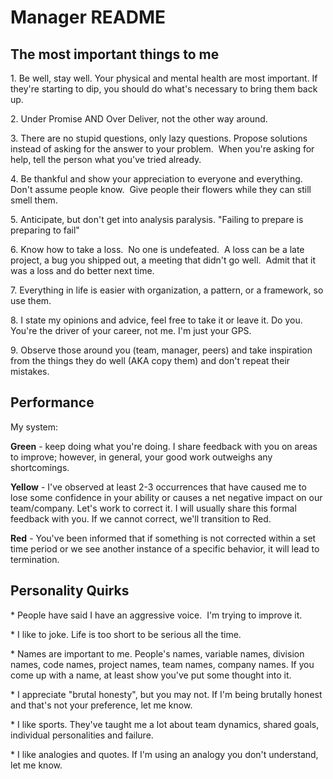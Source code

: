 <h1>Manager README</h1>

<h2>The most important things to me</h2>
<p>1. Be well, stay well.  Your physical and mental health are most important.  If they're starting to dip, you should do what's necessary to bring them back up.</p>
<p>2. Under Promise AND Over Deliver, not the other way around.<br></p>
<p>3. There are no stupid questions, only lazy questions.  Propose solutions instead of asking for the answer to your problem.&nbsp; When you're asking for help, tell the person what you've tried already.<br></p>
<p>4. Be thankful and show your appreciation to everyone and everything.&nbsp; Don't assume people know.&nbsp;&nbsp;Give people their flowers while they can still smell them.</p>
<p>5. Anticipate, but don't get into analysis paralysis.  "Failing to prepare is preparing to fail"<br></p>
<p>6. Know how to take a loss.&nbsp; No one is undefeated.&nbsp; A loss can be a late project, a bug you shipped out, a meeting that didn't go well.&nbsp; Admit that it was a loss and do better next time.</p>
<p>7. Everything in life is easier with organization, a pattern, or a framework, so use them.<br></p>
<p>8. I state my opinions and advice, feel free to&nbsp;take it or leave it.  Do you.  You're the driver of your career, not me.  I'm just your GPS.</p>
<p>9. Observe those around you (team, manager, peers)&nbsp;and take inspiration from the things they do well (AKA copy them)&nbsp;and don't repeat their mistakes.</p>
<h2>Performance</h2>
<p>My system:</p>
<p><strong>Green</strong> - keep doing what you're doing.  I share feedback with you on areas to improve; however, in general, your good work outweighs any shortcomings. </p>
<p><strong>Yellow</strong> - I've observed at least 2-3 occurrences that have caused me to lose some confidence in your ability or causes a net negative impact on our team/company.  Let's work to correct it.  I will usually share this formal feedback with you.  If we cannot correct, we'll transition to Red.</p>
<p><strong>Red</strong> - You've been informed that if something is not corrected within a set time period or we see another instance of a specific behavior, it will lead to termination.</p>
<h2>Personality Quirks</h2>
<p>* People have said I have an aggressive voice.&nbsp;&nbsp;I'm trying to improve it.</p>
<p>* I like to joke.  Life is too short to be serious all the time.</p>
<p>* Names are important to me.  People's names, variable names, division names, code names, project names, team names, company names.  If you come up with a name, at least show you've put some thought into it.</p>
<p>* I appreciate "brutal honesty", but you may not.  If I'm being brutally honest and that's not your preference, let me know.</p>
<p>* I like sports.  They've taught me a lot about team dynamics, shared goals, individual personalities and failure.</p>
<p>* I like analogies and quotes.  If I'm using an analogy you don't understand, let me know.</p>
